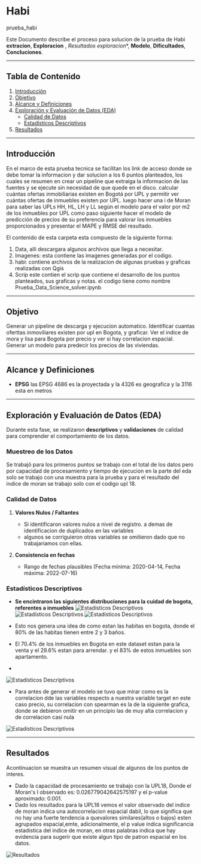 # Habi
prueba_habi

Este Documento describe el proceso para solucion de la prueba de Habi **extracion**, **Exploracion** , *Resultados exploracion**, **Modelo**, **Dificultades**, **Concluciones**.

---

## Tabla de Contenido
1. [Introducción](#introducción)  
2. [Objetivo](#objetivo)  
3. [Alcance y Definiciones](#alcance-y-definiciones)  
4. [Exploración y Evaluación de Datos (EDA)](#exploración-y-evaluación-de-datos-eda)  
   - [Calidad de Datos](#calidad-de-datos)  
   - [Estadísticos Descriptivos](#estadísticos-descriptivos)
5. [Resultados](#resultados)
---

## Introducción
En el marco de esta prueba tecnica se facilitan los link de acceso donde se debe tomar la informacion y dar solucion a los 6 puntos planteados, los cuales se resumen en crear un pipeline que extraiga la informacion de las fuentes y se ejecute sin necesidad de que quede en el disco. calcular cuántas ofertas inmobiliarias existen en Bogotá por UPL y permitir ver cuántas ofertas de inmuebles existen por UPL. luego hacer una i de Moran para saber las UPLs HH, HL, LH y LL según el modelo para el valor por m2 de los inmuebles por UPL como paso siguiente hacer el modelo de predicción de precios de su preferencia para valorar los inmuebles proporcionados y presentar el MAPE y RMSE del resultado.

El contenido de esta carpeta esta compuesto de la siguiente forma:
1. Data, alli descargara algunos archivos que llega a necesitar.
2. Imagenes: esta contiene las imagenes generadas por el codigo.
3. habi: contiene archivos de la realizacion de algunas pruebas y graficas realizadas con Qgis
4. Scrip este contien el scrip que contiene el desarrollo de los puntos planteados, sus graficas y notas. el codigo tiene como nombre Prueba_Data_Science_solver.ipynb
   
---
## Objetivo
Generar un pipeline de descarga y ejecucion automatico.
Identificar cuantas oferttas inmoviliares existen por upl en Bogota, y graficar.
Ver el indice de mora y lisa para Bogota por precio y ver si hay correlacion espacial.
Generar un modelo para predecir los precios de las viviendas.

---
## Alcance y Definiciones
- **EPSG** las EPSG  4686 es la proyectada y la 4326 es geografica y la 3116 esta en metros

---

## Exploración y Evaluación de Datos (EDA)
Durante esta fase, se realizaron **descriptivos** y **validaciones** de calidad para comprender el comportamiento de los datos.

### Muestreo de los Datos
Se trabajó para los primeros puntos se trabajo con el total de los datos pero por capacidad de procesamiento y tiempo de ejecucion 
en la parte del eda solo se trabajo con una muestra para la prueba y para el resultado del indice de moran se trabajo solo con el codigo upl 18. 

### Calidad de Datos
1. **Valores Nulos / Faltantes**  
   - Si identificaron valores nulos a nivel de registro. a demas de identificacion de duplicados en las variables
   - algunos se corriguieron otras variables se omitieron dado que no trabajariamos con ellas.

3. **Consistencia en fechas**
   - Rango de fechas plausibles (Fecha mínima: 2020-04-14, Fecha máxima: 2022-07-16)

### Estadísticos Descriptivos
- **Se encintraron las siguientes distribuciones para la cuidad de bogota, referentes a inmuebles**
![Estadísticos Descriptivos](./imagenes/bano_desc.png "Distribución de Tipos de cantidad de baños en las casa de Bogotá")
![Estadísticos Descriptivos](./imagenes/inmuebles_desc.png "Distribución de Tipos de Inmuebles en Bogotá")
![Estadísticos Descriptivos](./imagenes/negocios_desc.png "Distribución de Tipos de negocio en Bogotá")

- Esto nos genera una idea de como estan las habitas en bogota, donde el 80% de las habitas tienen entre 2 y 3 baños.
- El 70.4%  de los inmuebles en Bogota en este dataset estan para la venta y el 29.6% estan para arrendar. y el 83% de estos inmuebles son apartamento.
- 
![Estadísticos Descriptivos](./imagenes/tipo_inmueble_tipo_negocio.png "Relación entre Tipo de Inmueble y Tipo de Negocio")

- Para antes de generar el modelo se tuvo que mirar como es la correlacion dde las variables respecto a nuestra variable target en este caso precio, su correlacion con spearman es la de la siguiente grafica, donde se debieron omitir en un principio las de muy alta correlacion y de correlacion casi nula
  
![Estadísticos Descriptivos](./imagenes/correlacion_precio.png "Correlacion de sperman de las variables con respecto al precio")

---

## Resultados
Acontinuacion se muestra un resumen visual de algunos de los puntos de interes.
- Dado la capacidad de procesamiento se trabajo con la UPL18, Donde el Moran's I observado es: 0.026779042642575197 y el p-value aproximado: 0.001.
- Dado los resultados para la UPL18 vemos el valor observado del indice de moran indica una autocorrelacion espacial dabil, lo que significa que no hay una fuerte tendencia a quevalores similares(altos o bajos) esten agrupados espacial,emte, adicionalmente, el p value  indica significancia estadistica  del indice de moran, en otras palabras indica que hay evidencia para sugerir que existe algun tipo de patron espacial en los datos.

![Resultados](./imagenes/imagen_moran_c.jpg "Grafica de correlacion de moran-lisa para la UPL18")

